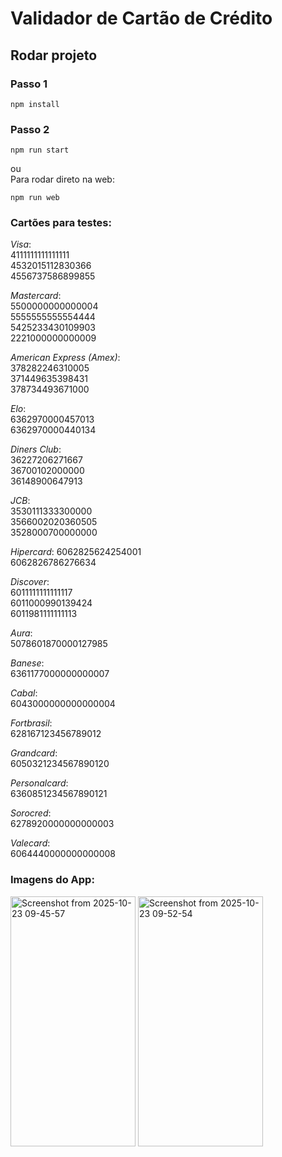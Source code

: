 # Validador de Cartão de Crédito
## Rodar projeto
### Passo 1
```
npm install
```

### Passo 2
```
npm run start
```
ou <br>
Para rodar direto na web:
```
npm run web
```

### Cartões para testes:
*Visa*:<br>
4111111111111111<br>
4532015112830366<br>
4556737586899855<br>

*Mastercard*:<br>
5500000000000004<br>
5555555555554444<br>
5425233430109903<br>
2221000000000009<br>

*American Express (Amex)*:<br>
378282246310005<br>
371449635398431<br>
378734493671000<br>

*Elo*:<br>
6362970000457013<br>
6362970000440134<br>

*Diners Club*:<br>
36227206271667<br>
36700102000000<br>
36148900647913<br>

*JCB*:<br>
3530111333300000<br>
3566002020360505<br>
3528000700000000<br>

*Hipercard*:
6062825624254001<br>
6062826786276634<br>

*Discover*:<br>
6011111111111117<br>
6011000990139424<br>
6011981111111113<br>

*Aura*:<br>
5078601870000127985<br>

*Banese*:<br>
6361177000000000007<br>

*Cabal*:<br>
6043000000000000004<br>

*Fortbrasil*:<br>
628167123456789012<br>

*Grandcard*:<br>
6050321234567890120<br>

*Personalcard*:<br>
6360851234567890121<br>

*Sorocred*:<br>
6278920000000000003<br>

*Valecard*:<br>
6064440000000000008<br>

### Imagens do App:
<div>
 <img width="200" height="400" alt="Screenshot from 2025-10-23 09-45-57" src="https://github.com/user-attachments/assets/21fe4fce-0313-4375-9723-e34d6ef07971" />
 <img width="200" height="400" alt="Screenshot from 2025-10-23 09-52-54" src="https://github.com/user-attachments/assets/582c3b6d-0799-4509-b6ce-17a73524b757" />
</div>
